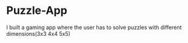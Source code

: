 # Puzzle-App
I built a gaming app where the user has to solve puzzles with different dimensions(3x3 4x4 5x5)
